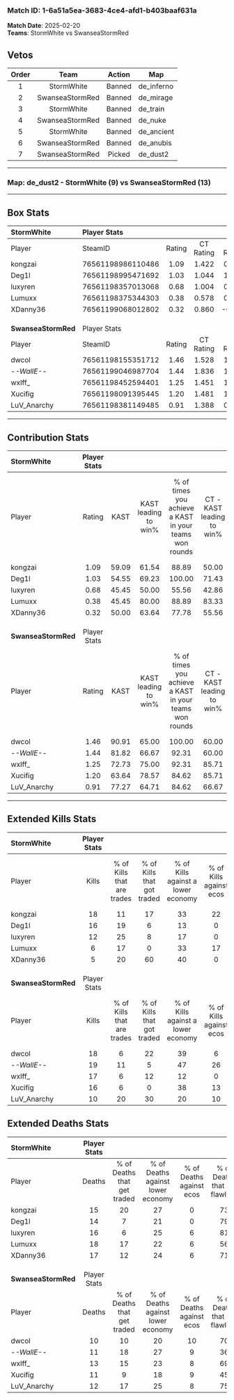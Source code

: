### Match ID: 1-6a51a5ea-3683-4ce4-afd1-b403baaf631a  
**Match Date**: 2025-02-20  
**Teams**: StormWhite vs SwanseaStormRed  

## Vetos  

| Order | Team | Action | Map |
| :---: | :--: | :----: | --- |
| 1 | StormWhite | Banned | de_inferno |
| 2 | SwanseaStormRed | Banned | de_mirage |
| 3 | StormWhite | Banned | de_train |
| 4 | SwanseaStormRed | Banned | de_nuke |
| 5 | StormWhite | Banned | de_ancient |
| 6 | SwanseaStormRed | Banned | de_anubis |
| 7 | SwanseaStormRed | Picked | de_dust2 |

---  

### **Map**: de_dust2 - StormWhite (9) vs SwanseaStormRed (13)  
---  

## Box Stats  

| **StormWhite**      | Player Stats      |        |           |          |       |      |       |         |        |      |     |
| :- | :- | :-: | :-: | :-: | :-: | :-: | :-: | :-: | :-: | :-: | :-: |
| Player              | SteamID           | Rating | CT Rating | T Rating | KAST  | ADR  | Kills | Assists | Deaths | K/D  | HS% |
| kongzai             | 76561198986110486 |  1.09  |   1.422   |  0.842   | 59.09 | 76.4 |  18   |    1    |   15   | 1.20 | 55  |
| Deg1l               | 76561198995471692 |  1.03  |   1.044   |  1.145   | 54.55 | 80.1 |  16   |    6    |   14   | 1.14 | 31  |
| luxyren             | 76561198357013068 |  0.68  |   1.004   |  0.348   | 45.45 | 59.6 |  12   |    3    |   16   | 0.75 | 66  |
| Lumuxx              | 76561198375344303 |  0.38  |   0.578   |  0.296   | 45.45 | 50.5 |   6   |    5    |   18   | 0.33 | 83  |
| XDanny36            | 76561199068012802 |  0.32  |   0.860   |  -0.229  | 50.00 | 27.3 |   5   |    4    |   17   | 0.29 | 40  |
|                     |                   |        |           |          |       |      |       |         |        |      |     |
|                     |                   |        |           |          |       |      |       |         |        |      |     |
|                     |                   |        |           |          |       |      |       |         |        |      |     |
| **SwanseaStormRed** | Player Stats      |        |           |          |       |      |       |         |        |      |     |
| Player              | SteamID           | Rating | CT Rating | T Rating | KAST  | ADR  | Kills | Assists | Deaths | K/D  | HS% |
| dwcol               | 76561198155351712 |  1.46  |   1.528   |  1.440   | 90.91 | 78.8 |  18   |    3    |   10   | 1.80 | 50  |
| -_-WallE-_-         | 76561199046987704 |  1.44  |   1.836   |  1.215   | 81.82 | 91.2 |  19   |    3    |   11   | 1.73 | 63  |
| wxlff_              | 76561198452594401 |  1.25  |   1.451   |  1.180   | 72.73 | 90.6 |  17   |    4    |   13   | 1.31 | 64  |
| Xucifig             | 76561198091395445 |  1.20  |   1.481   |  1.010   | 63.64 | 90.3 |  16   |    5    |   11   | 1.45 | 50  |
| LuV_Anarchy         | 76561198381149485 |  0.91  |   1.388   |  0.621   | 77.27 | 47.1 |  10   |    6    |   12   | 0.83 | 40  |
---  

## Contribution Stats  

| **StormWhite**      | Player Stats |       |                      |                                                        |                           |                                                             |                          |                                                            |
| :- | :-: | :-: | :-: | :-: | :-: | :-: | :-: | :-: |
| Player              |    Rating    | KAST  | KAST leading to win% | % of times you achieve a KAST in your teams won rounds | CT - KAST leading to win% | CT - % of times you achieve a KAST in your teams won rounds | T - KAST leading to win% | T - % of times you achieve a KAST in your teams won rounds |
| kongzai             |     1.09     | 59.09 |        61.54         |                         88.89                          |           50.00           |                            80.00                            |          80.00           |                           100.00                           |
| Deg1l               |     1.03     | 54.55 |        69.23         |                         100.00                         |           71.43           |                           100.00                            |          66.67           |                           100.00                           |
| luxyren             |     0.68     | 45.45 |        50.00         |                         55.56                          |           42.86           |                            60.00                            |          66.67           |                           50.00                            |
| Lumuxx              |     0.38     | 45.45 |        80.00         |                         88.89                          |           83.33           |                           100.00                            |          75.00           |                           75.00                            |
| XDanny36            |     0.32     | 50.00 |        63.64         |                         77.78                          |           55.56           |                           100.00                            |          100.00          |                           50.00                            |
|                     |              |       |                      |                                                        |                           |                                                             |                          |                                                            |
|                     |              |       |                      |                                                        |                           |                                                             |                          |                                                            |
|                     |              |       |                      |                                                        |                           |                                                             |                          |                                                            |
| **SwanseaStormRed** | Player Stats |       |                      |                                                        |                           |                                                             |                          |                                                            |
| Player              |    Rating    | KAST  | KAST leading to win% | % of times you achieve a KAST in your teams won rounds | CT - KAST leading to win% | CT - % of times you achieve a KAST in your teams won rounds | T - KAST leading to win% | T - % of times you achieve a KAST in your teams won rounds |
| dwcol               |     1.46     | 90.91 |        65.00         |                         100.00                         |           60.00           |                           100.00                            |          70.00           |                           100.00                           |
| -_-WallE-_-         |     1.44     | 81.82 |        66.67         |                         92.31                          |           60.00           |                           100.00                            |          75.00           |                           85.71                            |
| wxlff_              |     1.25     | 72.73 |        75.00         |                         92.31                          |           85.71           |                           100.00                            |          66.67           |                           85.71                            |
| Xucifig             |     1.20     | 63.64 |        78.57         |                         84.62                          |           85.71           |                           100.00                            |          71.43           |                           71.43                            |
| LuV_Anarchy         |     0.91     | 77.27 |        64.71         |                         84.62                          |           66.67           |                           100.00                            |          62.50           |                           71.43                            |
---  

## Extended Kills Stats  

| **StormWhite**      | Player Stats |                            |                            |                                    |                         |                              |                                 |                                       |                    |           |
| :- | :-: | :-: | :-: | :-: | :-: | :-: | :-: | :-: | :-: | :-: |
| Player              |    Kills     | % of Kills that are trades | % of Kills that got traded | % of Kills against a lower economy | % of Kills against ecos | % of Kills that are flawless | % of Kills that are close duels | % of Kills that are assisted by flash | Pistol Round Kills | AWP Kills |
| kongzai             |      18      |             11             |             17             |                 33                 |           22            |              72              |                0                |                  11                   |         2          |     0     |
| Deg1l               |      16      |             19             |             6              |                 13                 |            0            |              63              |                0                |                   6                   |         0          |     5     |
| luxyren             |      12      |             25             |             8              |                 17                 |            0            |              50              |                0                |                   0                   |         0          |     0     |
| Lumuxx              |      6       |             17             |             0              |                 33                 |           17            |              50              |               17                |                   0                   |         3          |     0     |
| XDanny36            |      5       |             20             |             60             |                 40                 |            0            |              20              |               20                |                   0                   |         0          |     0     |
|                     |              |                            |                            |                                    |                         |                              |                                 |                                       |                    |           |
|                     |              |                            |                            |                                    |                         |                              |                                 |                                       |                    |           |
|                     |              |                            |                            |                                    |                         |                              |                                 |                                       |                    |           |
| **SwanseaStormRed** | Player Stats |                            |                            |                                    |                         |                              |                                 |                                       |                    |           |
| Player              |    Kills     | % of Kills that are trades | % of Kills that got traded | % of Kills against a lower economy | % of Kills against ecos | % of Kills that are flawless | % of Kills that are close duels | % of Kills that are assisted by flash | Pistol Round Kills | AWP Kills |
| dwcol               |      18      |             6              |             22             |                 39                 |            6            |              44              |                6                |                   6                   |         1          |     0     |
| -_-WallE-_-         |      19      |             11             |             5              |                 47                 |           26            |              68              |                5                |                   0                   |         1          |     1     |
| wxlff_              |      17      |             6              |             12             |                 12                 |            0            |              94              |                0                |                   0                   |         5          |     7     |
| Xucifig             |      16      |             6              |             0              |                 38                 |           13            |              75              |                0                |                   6                   |         0          |     0     |
| LuV_Anarchy         |      10      |             20             |             30             |                 20                 |           10            |              90              |                0                |                   0                   |         0          |     0     |
## Extended Deaths Stats  

| **StormWhite**      | Player Stats |                             |                                   |                          |                               |                            |                           |               |
| :- | :-: | :-: | :-: | :-: | :-: | :-: | :-: | :-: |
| Player              |    Deaths    | % of Deaths that get traded | % of Deaths against lower economy | % of Deaths against ecos | % of Deaths that are flawless | % of Deaths that are close | % of Deaths while blinded | Deaths to AWP |
| kongzai             |      15      |             20              |                27                 |            0             |              73               |             0              |             0             |       2       |
| Deg1l               |      14      |              7              |                21                 |            0             |              79               |             0              |             0             |       2       |
| luxyren             |      16      |              6              |                25                 |            6             |              81               |             0              |             0             |       2       |
| Lumuxx              |      18      |             17              |                22                 |            6             |              56               |             11             |             6             |       1       |
| XDanny36            |      17      |             12              |                24                 |            6             |              71               |             0              |             6             |       1       |
|                     |              |                             |                                   |                          |                               |                            |                           |               |
|                     |              |                             |                                   |                          |                               |                            |                           |               |
|                     |              |                             |                                   |                          |                               |                            |                           |               |
| **SwanseaStormRed** | Player Stats |                             |                                   |                          |                               |                            |                           |               |
| Player              |    Deaths    | % of Deaths that get traded | % of Deaths against lower economy | % of Deaths against ecos | % of Deaths that are flawless | % of Deaths that are close | % of Deaths while blinded | Deaths to AWP |
| dwcol               |      10      |             10              |                20                 |            10            |              70               |             10             |            10             |       2       |
| -_-WallE-_-         |      11      |             18              |                27                 |            9             |              36               |             0              |             0             |       1       |
| wxlff_              |      13      |             15              |                23                 |            8             |              69               |             0              |             8             |       2       |
| Xucifig             |      11      |              9              |                18                 |            9             |              45               |             9              |             0             |       0       |
| LuV_Anarchy         |      12      |             17              |                25                 |            8             |              75               |             0              |             8             |       0       |

